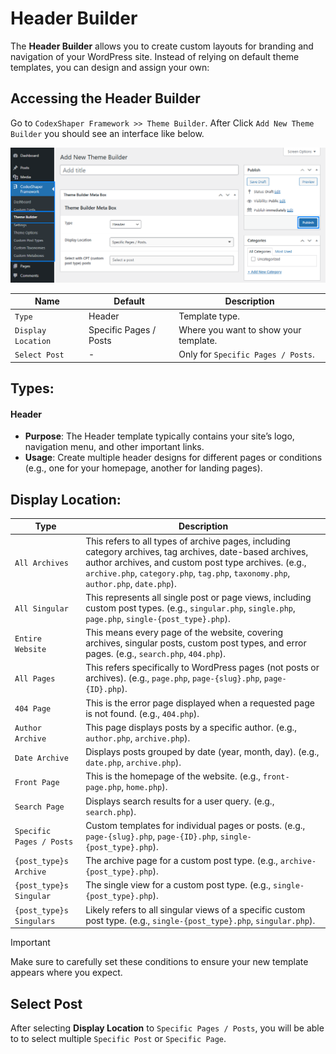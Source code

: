 # Header Builder

The **Header Builder** allows you to create custom layouts for branding and navigation of your WordPress site. Instead of relying on default theme templates, you can design and assign your own:

## Accessing the Header Builder
Go to `CodexShaper Framework >> Theme Builder`.
After Click `Add New Theme Builder` you should see an interface like below.

<p class="cmf--img-wrapper">
    <img src="/assets/framework/images/theme-builder/theme-builder.png" alt="Theme Builder Interface">
</p>

| Name                  | Default 	                    | Description |
|-----------------------|-------------------------------|-------------|
| `Type`                | Header                        | Template type. |
| `Display Location`    | Specific Pages / Posts        | Where you want to show your template. |
| `Select Post`         | -                             | Only for `Specific Pages / Posts`. |

## Types:

#### Header
- **Purpose**: The Header template typically contains your site’s logo, navigation menu, and other important links.
- **Usage**: Create multiple header designs for different pages or conditions (e.g., one for your homepage, another for landing pages).

## Display Location: 

| Type                          | Description |
|-------------------------------|-------------|
| `All Archives`                | This refers to all types of archive pages, including category archives, tag archives, date-based archives, author archives, and custom post type archives. (e.g., `archive.php`, `category.php`, `tag.php`, `taxonomy.php`, `author.php`, `date.php`). |
| `All Singular`                | This represents all single post or page views, including custom post types. (e.g., `singular.php`, `single.php`, `page.php`, `single-{post_type}.php`). |
| `Entire Website`              | This means every page of the website, covering archives, singular posts, custom post types, and error pages. (e.g., `search.php`, `404.php`). |
| `All Pages`                   | This refers specifically to WordPress pages (not posts or archives). (e.g., `page.php`, `page-{slug}.php`, `page-{ID}.php`). |
| `404 Page`                    | This is the error page displayed when a requested page is not found. (e.g., `404.php`). |
| `Author Archive`              | This page displays posts by a specific author. (e.g., `author.php`, `archive.php`). |
| `Date Archive`                | Displays posts grouped by date (year, month, day). (e.g., `date.php`, `archive.php`). |
| `Front Page`                  | This is the homepage of the website. (e.g., `front-page.php`, `home.php`). |
| `Search Page`                 | Displays search results for a user query. (e.g., `search.php`). |
| `Specific Pages / Posts`      | Custom templates for individual pages or posts. (e.g., `page-{slug}.php`, `page-{ID}.php`, `single-{post_type}.php`). |
| `{post_type}s Archive`        | The archive page for a custom post type. (e.g., `archive-{post_type}.php`). |
| `{post_type}s Singular`       | The single view for a custom post type. (e.g., `single-{post_type}.php`). |
| `{post_type}s Singulars`      | Likely refers to all singular views of a specific custom post type. (e.g., `single-{post_type}.php`, `singular.php`). |

>[!IMPORTANT]
>Make sure to carefully set these conditions to ensure your new template appears where you expect.

## Select Post

After selecting **Display Location** to `Specific Pages / Posts`, you will be able to to select multiple `Specific Post` or `Specific Page`.